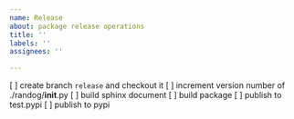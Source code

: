 ```yaml
---
name: Release
about: package release operations
title: ''
labels: ''
assignees: ''

---
```


[ ] create branch `release` and checkout it
[ ] increment version number of ./randog/__init__.py
[ ] build sphinx document
[ ] build package
[ ] publish to test.pypi
[ ] publish to pypi
